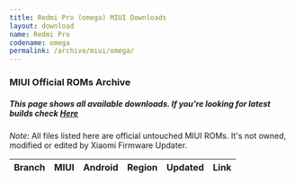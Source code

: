 ```yaml
---
title: Redmi Pro (omega) MIUI Downloads
layout: download
name: Redmi Pro
codename: omega
permalink: /archive/miui/omega/
---
```

### MIUI Official ROMs Archive
##### This page shows all available downloads. If you're looking for latest builds check [Here](/miui/omega/)
*Note*: All files listed here are official untouched MIUI ROMs. It's not owned, modified or edited by Xiaomi Firmware Updater.


<div class="table-responsive-md" id="table-wrapper">
<table id="miui" class="compact table table-striped table-hover table-sm">
    <thead class="thead-dark">
        <tr>
            <th>Branch</th>
            <th>MIUI</th>
            <th>Android</th>
            <th>Region</th>
            <th>Updated</th>
            <th>Link</th>
        </tr>
    </thead>
    <script>loadMiuiArchive('omega')</script>
</table>
</div>



